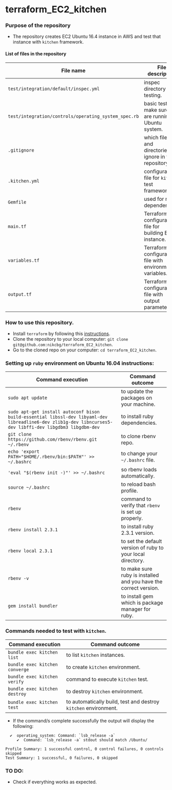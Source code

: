 # terraform_EC2_kitchen

### Purpose of the repository 
- The repository creates EC2 Ubuntu 16.4 instance in AWS and test that instance with `kitchen` framework.

#### List of files in the repository

File name                            | File description 
------------------------------------ | --------------------------------------------------------------
`test/integration/default/inspec.yml` | inspec directory for testing.
`test/integration/controls/operating_system_spec.rb` | basic test to make sure we are running Ubuntu system.
`.gitignore` | which files and directories to ignore in the repository.
`.kitchen.yml` | configuration file for `kitchen` test framework.
`Gemfile` | used for ruby dependencies.
`main.tf` | Terraform configuration file for building EC2 instance.
`variables.tf` | Terraform configuration file with environmental variables.
`output.tf` | Terraform configuration file with output parameters.

### How to use this repository. 
- Install `terraform` by following this [instructions](https://www.terraform.io/intro/getting-started/install.html).
- Clone the repository to your local computer: `git clone git@github.com:nikcbg/terraform_EC2_kitchen`.
- Go to the cloned repo on your computer: `cd terraform_EC2_kitchen`.


### Setting up `ruby` environment on Ubuntu 16.04 instructions:

Command execution |	Command outcome
------------------|--------------------------
`sudo apt update` | to update the packages on your machine.
`sudo apt-get install autoconf bison build-essential libssl-dev libyaml-dev libreadline6-dev zlib1g-dev libncurses5-dev libffi-dev libgdbm3 libgdbm-dev` | to install ruby dependencies.
`git clone https://github.com/rbenv/rbenv.git ~/.rbenv` | to clone rbenv repo.
`echo 'export PATH="$HOME/.rbenv/bin:$PATH"' >> ~/.bashrc` | to change your `~/.bashrc` file.
`'eval "$(rbenv init -)"' >> ~/.bashrc` | so rbenv loads automatically.
`source ~/.bashrc` | to reload bash profile.
`rbenv` | command to verify that `rbenv` is set up properly.
`rbenv install 2.3.1`	| to install ruby 2.3.1 version.
`rbenv local 2.3.1`	| to set the default version of ruby to your local directory.
`rbenv -v`	| to make sure ruby is installed and you have the correct version.
`gem install bundler`	| to install gem which is package manager for ruby.


### Commands needed to test with `kitchen`.

Command execution |	Command outcome
------------------|--------------------------
`bundle exec kitchen list` | to list `kitchen` instances.
`bundle exec kitchen converge` | to create `kitchen` environment.
`bundle exec kitchen verify` | command to execute `kitchen` test.
`bundle exec kitchen destroy` | to destroy `kitchen` environment.
`bundle exec kitchen test` | to automatically build, test and destroy `kitchen` environment.

- If the command/s complete successfully the output will display the following:

```
  ✔  operating_system: Command: `lsb_release -a`
     ✔  Command: `lsb_release -a` stdout should match /Ubuntu/

Profile Summary: 1 successful control, 0 control failures, 0 controls skipped
Test Summary: 1 successful, 0 failures, 0 skipped

```

### TO DO: 
- Check if everything works as expected. 
